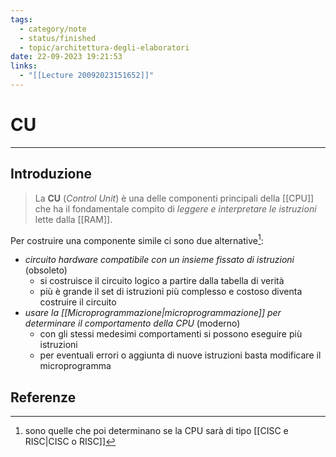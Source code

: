 ```yaml
---
tags:
  - category/note
  - status/finished
  - topic/architettura-degli-elaboratori
date: 22-09-2023 19:21:53
links:
  - "[[Lecture 20092023151652]]"
---
```

# CU
---
## Introduzione
> La **CU** (_Control Unit_) è una delle componenti principali della [[CPU]] che ha il fondamentale compito di _leggere e interpretare le istruzioni_ lette dalla [[RAM]].

Per costruire una componente simile ci sono due alternative[^1]:
- _circuito hardware compatibile con un insieme fissato di istruzioni_ (obsoleto)
	- si costruisce il circuito logico a partire dalla tabella di verità
	- più è grande il set di istruzioni più complesso e costoso diventa costruire il circuito
- _usare la [[Microprogrammazione|microprogrammazione]] per determinare il comportamento della CPU_ (moderno)
	- con gli stessi medesimi comportamenti si possono eseguire più istruzioni
	- per eventuali errori o aggiunta di nuove istruzioni basta modificare il microprogramma

## Referenze
[^1]: sono quelle che poi determinano se la CPU sarà di tipo [[CISC e RISC|CISC o RISC]]